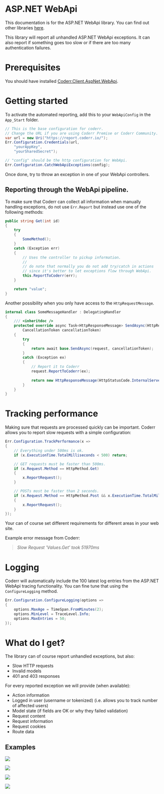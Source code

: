 ASP.NET WebApi
===============

This documentation is for the ASP.NET WebApi library. You can find out other libraries [here](https://www.nuget.org/packages?q=coderr.client).

This library will report all unhandled ASP.NET WebApi exceptions. It can also report if something goes too slow or if there are too many authentication failures.

# Prerequisites

You should have installed [Coderr.Client.AspNet.WebApi](https://www.nuget.org/packages/Coderr.Client.AspNet.WebApi/).

# Getting started

To activate the automated reporting, add this to your `WebApiConfig` in the `App_Start` folder.

```csharp
// This is the base configuration for coderr.
// Change the URL if you are using Coderr Premise or Coderr Community.
var url = new Uri("https://report.coderr.io/");
Err.Configuration.Credentials(url,
    "yourAppKey",
    "yourSharedSecret");

// "config" should be the http configuration for WebApi.
Err.Configuration.CatchWebApiExceptions(config);
```

Once done, try to throw an exception in one of your WebApi controllers.

## Reporting through the WebApi pipeline.

To make sure that Coderr can collect all information when manually handling exceptions, do not use `Err.Report` but instead use one of the following methods:

```csharp
public string Get(int id)
{
    try
    {
        SomeMethod();
    }
    catch (Exception err)
    {
        // Uses the controller to pickup information.
        //
        // do note that normally you do not add try/catch in actions
        // since it's better to let exceptions flow through WebApi.
        this.ReportToCoderr(err);
    }

    return "value";
}
```

Another possibility when you only have access to the `HttpRequestMessage`.

```csharp
internal class SomeMessageHandler : DelegatingHandler
{
    /// <inheritdoc />
    protected override async Task<HttpResponseMessage> SendAsync(HttpRequestMessage request,
        CancellationToken cancellationToken)
    {
        try
        {
            return await base.SendAsync(request, cancellationToken);
        }
        catch (Exception ex)
        {
            // Report it to Coderr
            request.ReportToCoderr(ex);
            
            return new HttpResponseMessage(HttpStatusCode.InternalServerError);
        }
    }
}
```

# Tracking performance

Making sure that requests are processed quickly can be important. Coderr allows you to report slow requests with a simple configuration:

```csharp
Err.Configuration.TrackPerformance(x =>
{
    // Everything under 500ms is ok.
    if (x.ExecutionTime.TotalMilliseconds < 500) return;

    // GET requests must be faster than 500ms.
    if (x.Request.Method == HttpMethod.Get)
    {
        x.ReportRequest();
    }

    // POSTs most be faster than 2 seconds.
    if (x.Request.Method == HttpMethod.Post && x.ExecutionTime.TotalMilliseconds > 2000)
    {
        x.ReportRequest();
    }
});
```

Your can of course set different requirements for different areas in your web site.

Example error message from Coderr:

> *Slow Request 'Values.Get' took 51970ms*

# Logging

Coderr will automatically include the 100 latest log entries from the ASP.NET WebApi tracing functionality. You can fine tune that using the `ConfigureLogging` method.

```csharp
Err.Configuration.ConfigureLogging(options =>
{
    options.MaxAge = TimeSpan.FromMinutes(2);
    options.MinLevel = TraceLevel.Info;
    options.MaxEntries = 50;
});
```

# What do I get?

The library can of course report unhandled exceptions, but also:

* Slow HTTP requests
* Invalid models
* 401 and 403 responses

For every reported exception we will provide (when available):

* Action information
* Logged in user (username or tokenized) (i.e. allows you to track number of affected users)
* Model state (if fields are OK or why they failed validation)
* Request content
* Request information
* Request cookies
* Route data

## Examples

![](https://raw.githubusercontent.com/coderrio/Coderr.Documentation/master/docs/screens/libraries/aspnet-webapi/logs.png)

![](https://github.com/coderrio/Coderr.Documentation/blob/master/docs/screens/libraries/aspnet-webapi/collections/action-descriptor.png?raw=true)

![](https://github.com/coderrio/Coderr.Documentation/blob/master/docs/screens/libraries/aspnet-webapi/collections/request.png?raw=true)

![](https://github.com/coderrio/Coderr.Documentation/blob/master/docs/screens/libraries/aspnet-webapi/collections/route-data.png?raw=true)


